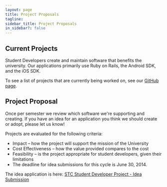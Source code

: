 ```yaml
---
layout: page
title: Project Proposals
tagline:
sidebar_title: Project Proposals
in_sidebar?: false
---
```


## Current Projects

Student Developers create and maintain software that benefits the university.
Our applications primarily use Ruby on Rails, the Android SDK, and the iOS SDK.

To see a list of projects that are currently being worked on, see our
[GitHub page](https://github.com/YaleSTC/wiki/wiki/STC-Projects).

## Project Proposal

Once per semester we review which software we're supporting and creating. If you
have an idea for an application you think we should create or adopt, please let
us know!

Projects are evaluated for the following criteria:

- Impact – how the project will support the mission of the University
- Cost Effectiveness – how the value provided compares to the cost
- Feasibility – is the project appropriate for student developers, given their
limitations
- The deadline for idea submissions for this cycle is June 30, 2014.

The idea application is here:
[STC Student Developer Project - Idea Submission](https://docs.google.com/a/yale.edu/forms/d/1wfLeyRvk7rAwfYFfWw7fzcZMxlACMI0l7sOe1mbU_p8/viewform)
